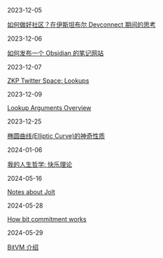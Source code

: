 2023-12-05

[如何做好社区？在伊斯坦布尔 Devconnect 期间的思考](2023-12-05/thoughts-about-community)

2023-12-06

[如何发布一个 Obsidian 的笔记网站](2023-12-06/publish-obsidian-notes-to-website)

2023-12-07

[ZKP Twitter Space: Lookups](zkp-space-lookups.md)

2023-12-09

[Lookup Arguments Overview](2023-12-09/lookup-arguments-overview)

2023-12-25

[椭圆曲线(Elliptic Curve)的神奇性质](2023-12-25/ec)


2024-01-06

[我的人生哲学: 快乐理论](2024-01-06/joy)


2024-05-16

[Notes about Jolt](2024-05-16/jolt-notes)


2024-05-28

[How bit commitment works](2024-05-28/bit-commitment)

2024-05-29

[BitVM 介绍](2024-05-29/bitvm)
